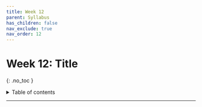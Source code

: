 ```yaml
---
title: Week 12
parent: Syllabus
has_children: false
nav_exclude: true
nav_order: 12
---
```


# Week 12: Title
{: .no_toc }

<details closed markdown="block">
  <summary>
    Table of contents
  </summary>
  {: .text-delta }
1. TOC
{:toc}
</details>

---

<!-- ########################################################################### -->

<!-- # Class - Monday, Nov. 15

<details closed markdown="block">
  <summary>Details</summary>

</details> -->

<!-- ########################################################################### -->

<!-- ########################################################################### -->

<!-- # Class - Thursday, Nov. 18

<details closed markdown="block">
  <summary>Details</summary>

</details> -->

<!-- ########################################################################### -->

<!-- ########################################################################### -->

<!-- # Recitation - Friday, Nov. 19

<details closed markdown="block">
  <summary>Details</summary>

</details> -->

<!-- ########################################################################### -->
